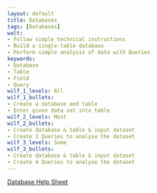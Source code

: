 ```yaml
---
layout: default
title: Databases
tags: [Databases]
walt:
- Follow simple technical instructions
- Build a single-table database
- Perform simple analysis of data with Queries
keywords:
- Database
- Table
- Field
- Query
wilf_1_levels: All
wilf_1_bullets:
- Create a database and table
- Enter given data set into table
wilf_2_levels: Most
wilf_2_bullets:
- Create database & table & input dataset
- Create 2 Queries to analyse the dataset
wilf_3_levels: Some
wilf_3_bullets:
- Create database & table & input dataset
- Create 4 Queries to analyse the dataset
---
```


[Database Help Sheet](/resources/Quiz_Database_Instructions.pdf)